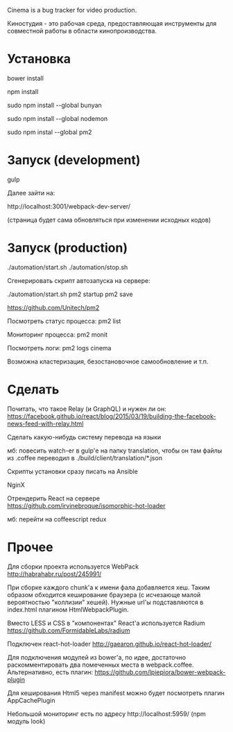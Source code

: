 Cinema is a bug tracker for video production.

Киностудия - это рабочая среда, предоставляющая инструменты для совместной работы в области кинопроизводства.

Установка
==========

bower install

npm install

sudo npm install --global bunyan

sudo npm install --global nodemon

sudo npm instal --global pm2

Запуск (development)
=====================

gulp

Далее зайти на:

http://localhost:3001/webpack-dev-server/

(страница будет сама обновляться при изменении исходных кодов)

Запуск (production)
====================

./automation/start.sh
./automation/stop.sh

Сгенерировать скрипт автозапуска на сервере:

./automation/start.sh
pm2 startup
pm2 save

https://github.com/Unitech/pm2

Посмотреть статус процесса: 
pm2 list

Мониторинг процесса: 
pm2 monit

Посмотреть логи:
pm2 logs cinema

Возможна кластеризация, безостановочное самообновление и т.п.

Сделать
====================

Почитать, что такое Relay (и GraphQL) и нужен ли он:
https://facebook.github.io/react/blog/2015/03/19/building-the-facebook-news-feed-with-relay.html

Сделать какую-нибудь систему перевода на языки

мб: повесить watch-er в gulp'е на папку translation, чтобы он там файлы из .coffee
переводил в ./build/client/translation/*.json

Скрипты установки сразу писать на Ansible

NginX

Отрендерить React на сервере
https://github.com/irvinebroque/isomorphic-hot-loader

мб: перейти на coffeescript redux

Прочее
====================

Для сборки проекта используется WebPack
http://habrahabr.ru/post/245991/

При сборке каждого chunk'а к имени фала добавляется хеш.
Таким образом обходится кеширование браузера (с исчезающе малой вероятностью "коллизии" хешей).
Нужные url'ы подставляются в index.html плагином HtmlWebpackPlugin.

Вместо LESS и CSS в "компонентах" React'а используется Radium
https://github.com/FormidableLabs/radium

Подключен react-hot-loader
http://gaearon.github.io/react-hot-loader/

Для подключения модулей из bower'а, по идее, достаточно раскомментировать два помеченных места в webpack.coffee.
Альтернативно, есть плагин:
https://github.com/lpiepiora/bower-webpack-plugin

Для кеширования Html5 через manifest можно будет посмотреть плагин AppCachePlugin

Небольшой мониторинг есть по адресу http://localhost:5959/
(npm модуль look)
